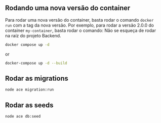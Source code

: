 ## Rodando uma nova versão do container

Para rodar uma nova versão do container, basta rodar o comando `docker run` com a tag da nova versão. Por exemplo, para rodar a versão 2.0.0 do container `my-container`, basta rodar o comando:
Não se esqueça de rodar na raíz do projeto Backend.

```bash
docker compose up -d
```

or

```bash
docker-compose up -d --build
```

## Rodar as migrations

```bash
node ace migration:run
```

## Rodar as seeds

```bash
node ace db:seed
```

